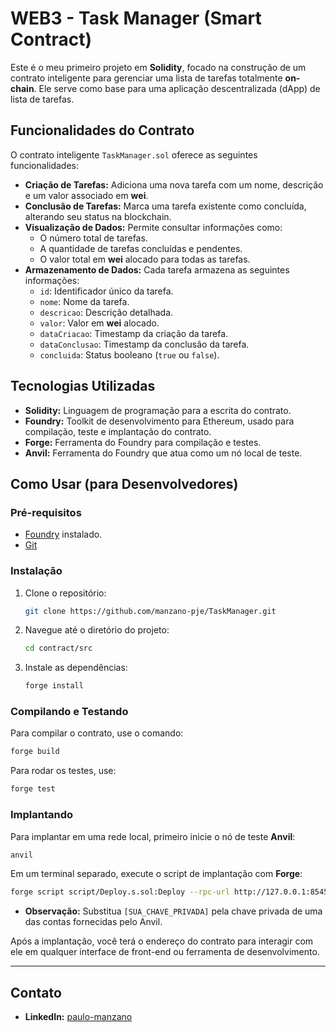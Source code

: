 # WEB3 - Task Manager (Smart Contract)

Este é o meu primeiro projeto em **Solidity**, focado na construção de um contrato inteligente para gerenciar uma lista de tarefas totalmente **on-chain**.
Ele serve como base para uma aplicação descentralizada (dApp) de lista de tarefas.

## Funcionalidades do Contrato

O contrato inteligente `TaskManager.sol` oferece as seguintes funcionalidades:

  * **Criação de Tarefas:** Adiciona uma nova tarefa com um nome, descrição e um valor associado em **wei**.
  * **Conclusão de Tarefas:** Marca uma tarefa existente como concluída, alterando seu status na blockchain.
  * **Visualização de Dados:** Permite consultar informações como:
      * O número total de tarefas.
      * A quantidade de tarefas concluídas e pendentes.
      * O valor total em **wei** alocado para todas as tarefas.
  * **Armazenamento de Dados:** Cada tarefa armazena as seguintes informações:
      * `id`: Identificador único da tarefa.
      * `nome`: Nome da tarefa.
      * `descricao`: Descrição detalhada.
      * `valor`: Valor em **wei** alocado.
      * `dataCriacao`: Timestamp da criação da tarefa.
      * `dataConclusao`: Timestamp da conclusão da tarefa.
      * `concluida`: Status booleano (`true` ou `false`).

## Tecnologias Utilizadas

  * **Solidity:** Linguagem de programação para a escrita do contrato.
  * **Foundry:** Toolkit de desenvolvimento para Ethereum, usado para compilação, teste e implantação do contrato.
  * **Forge:** Ferramenta do Foundry para compilação e testes.
  * **Anvil:** Ferramenta do Foundry que atua como um nó local de teste.

## Como Usar (para Desenvolvedores)

### Pré-requisitos

  * [Foundry](https://getfoundry.sh/) instalado.
  * [Git](https://git-scm.com/)

### Instalação

1.  Clone o repositório:
    ```bash
    git clone https://github.com/manzano-pje/TaskManager.git
    ```
2.  Navegue até o diretório do projeto:
    ```bash
    cd contract/src
    ```
3.  Instale as dependências:
    ```bash
    forge install
    ```

### Compilando e Testando

Para compilar o contrato, use o comando:

```bash
forge build
```

Para rodar os testes, use:

```bash
forge test
```

### Implantando

Para implantar em uma rede local, primeiro inicie o nó de teste **Anvil**:

```bash
anvil
```

Em um terminal separado, execute o script de implantação com **Forge**:

```bash
forge script script/Deploy.s.sol:Deploy --rpc-url http://127.0.0.1:8545 --private-key [SUA_CHAVE_PRIVADA] --broadcast
```

  * **Observação:** Substitua `[SUA_CHAVE_PRIVADA]` pela chave privada de uma das contas fornecidas pelo Anvil.

Após a implantação, você terá o endereço do contrato para interagir com ele em qualquer interface de front-end ou ferramenta de desenvolvimento.

-----

## Contato
  
  * **LinkedIn:** [paulo-manzano](https://www.linkedin.com/in/paulo-manzano)
